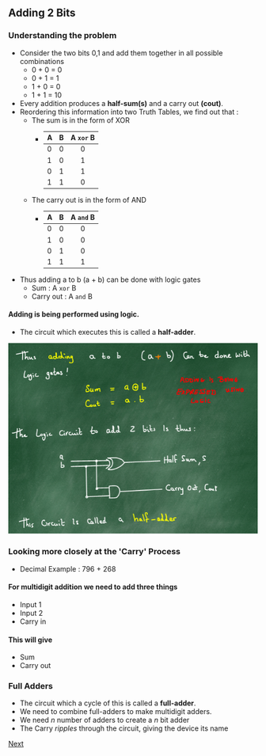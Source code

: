 ## Adding 2 Bits
### Understanding the problem
- Consider the two bits 0,1 and add them together in all possible combinations
    - 0 + 0 = 0
    - 0 + 1 = 1
    - 1 + 0 = 0
    - 1 + 1 = 10
- Every addition produces a **half-sum(s)** and a carry out **(cout)**.
- Reordering this information into two Truth Tables, we find out that :
    - The sum is in the form of XOR
        - | A | B |A `xor` B|
            |-|-|:-------:|
            | 0 | 0 | 0 |
            | 1 | 0 | 1 |
            | 0 | 1 | 1 |
            | 1 | 1 | 0 |
    - The carry out is in the form of AND
        - | A | B |A `and` B|
            |-|-|:-------:|
            | 0 | 0 | 0 |
            | 1 | 0 | 0 |
            | 0 | 1 | 0 |
            | 1 | 1 | 1 |
- Thus adding a to b (a + b) can be done with logic gates
    - Sum : A `xor` B
    - Carry out : A `and` B
#### Adding is being performed using logic.
- The circuit which executes this is called a **half-adder**.

![HalfAdder](img/HalfAdder.png)

### Looking more closely at the 'Carry' Process
- Decimal Example : 796 + 268

#### For multidigit addition we need to add three things 
- Input 1
- Input 2 
- Carry in
#### This will give 
- Sum
- Carry out

### Full Adders
- The circuit which a cycle of this is called a **full-adder**.
- We need to combine full-adders to make multidigit adders.
- We need *n* number of adders to create a *n* bit adder
- The Carry *ripples* through the circuit, giving the device its name

[Next](4_2_20.md)